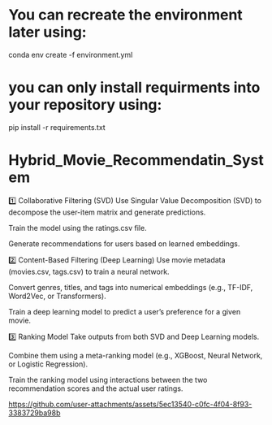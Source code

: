 # You can recreate the environment later using:
conda env create -f environment.yml
# you can only install requirments into your repository using:
pip install -r requirements.txt

# Hybrid_Movie_Recommendatin_System

1️⃣ Collaborative Filtering (SVD)
Use Singular Value Decomposition (SVD) to decompose the user-item matrix and generate predictions.

Train the model using the ratings.csv file.

Generate recommendations for users based on learned embeddings.

2️⃣ Content-Based Filtering (Deep Learning)
Use movie metadata (movies.csv, tags.csv) to train a neural network.

Convert genres, titles, and tags into numerical embeddings (e.g., TF-IDF, Word2Vec, or Transformers).

Train a deep learning model to predict a user’s preference for a given movie.

3️⃣ Ranking Model
Take outputs from both SVD and Deep Learning models.

Combine them using a meta-ranking model (e.g., XGBoost, Neural Network, or Logistic Regression).

Train the ranking model using interactions between the two recommendation scores and the actual user ratings.


https://github.com/user-attachments/assets/5ec13540-c0fc-4f04-8f93-3383729ba98b

